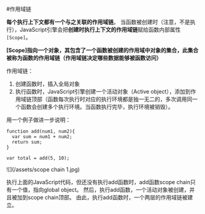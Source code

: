 #作用域链

**每个执行上下文都有一个与之关联的作用域链**。
当函数被创建时（注意，不是执行），JavaScript引擎会把**创建时执行上下文的作用域链**赋给函数内部属性```[Scope]```。

**[Scope]指向一个对象，其包含了一个函数被创建的作用域中对象的集合，此集合被称为函数的作用域链（作用域链决定哪些数据能够被函数访问）**

作用域链：
1. 创建函数时，插入全局对象
2. 执行函数时，JavaScript引擎创建一个活动对象（Active object），添加到作用域链顶部（函数每次执行时对应的执行环境都是独一无二的，多次调用同一个函数会创建多个执行环境。当函数执行完毕，执行环境被销毁）。


用一个例子做进一步说明：
```
function add(num1, num2){
  var sum = num1 + num2;
  return sum;
}

var total = add(5, 10);
```

![](/assets/scope chain 1.jpg)

执行上面的JavaScript代码，但还没有执行add函数时，add函数scope chain只有一个值，指向global object。
然后，执行add函数，一个活动对象被创建，并且被加到scope chain顶部。
由此，执行add函数时，一个两层的作用域链被建立。

